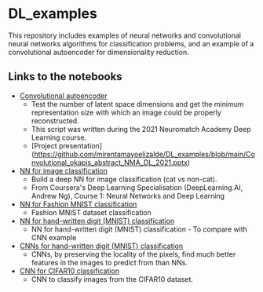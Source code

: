 # DL_examples
This repository includes examples of neural networks and convolutional neural networks algorithms for classification problems, and an example of a convolutional autoencoder for dimensionality reduction.

## Links to the notebooks
  * [Convolutional autoencoder](https://github.com/mirentamayoelizalde/DL_examples/blob/main/Convolutional_AutoEncoder.ipynb)
      - Test the number of latent space dimensions and get the minimum representation size with which an image could be properly reconstructed.
      - This script was written during the 2021 Neuromatch Academy Deep Learning course.
      - [Project presentation] (https://github.com/mirentamayoelizalde/DL_examples/blob/main/Convolutional_okapis_abstract_NMA_DL_2021.pptx)
  * [NN for image classification](https://github.com/mirentamayoelizalde/DL_examples/blob/main/Deep_NN_cat_noncat_images.ipynb)
     - Build a deep NN for image classification (cat vs non-cat).
     - From Coursera's Deep Learning Specialisation (DeepLearning.AI, Andrew Ng), Course 1: Neural Networks and Deep Learning
  * [NN for Fashion MNIST  classification](https://github.com/mirentamayoelizalde/DL_examples/blob/main/NNs_fashion_MNIST.ipynb)
     - Fashion MNIST dataset classification
  * [NN for hand-written digit (MNIST) classification](https://github.com/mirentamayoelizalde/DL_examples/blob/main/NNs_MNIST.ipynb)
     - NN for hand-written digit (MNIST) classification - To compare with CNN example
  * [CNNs for hand-written digit (MNIST) classification](https://github.com/mirentamayoelizalde/DL_examples/blob/main/CNNs_MNIST.ipynb)
     - CNNs, by preserving the locality of the pixels, find much better features in the images to predict from than NNs.
  * [CNN for CIFAR10 classification](https://github.com/mirentamayoelizalde/DL_examples/blob/main/CNNs_CIFAR10.ipynb)
     - CNN to classify images from the CIFAR10 dataset.




 
